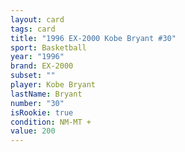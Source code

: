 ```yaml
---
layout: card
tags: card
title: "1996 EX-2000 Kobe Bryant #30"
sport: Basketball
year: "1996"
brand: EX-2000
subset: ""
player: Kobe Bryant
lastName: Bryant
number: "30"
isRookie: true
condition: NM-MT +
value: 200
---
```

